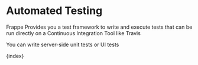 <!-- add-breadcrumbs -->
# Automated Testing

Frappe Provides you a test framework to write and execute tests that can be run directly on a Continuous Integration Tool like Travis

You can write server-side unit tests or UI tests

{index}
